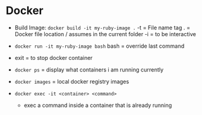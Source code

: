 # Docker

- Build Image: `docker build -it my-ruby-image .`
    -t  = File name tag
    . = Docker file location / assumes in the current folder
    -i = to be interactive

- `docker run -it my-ruby-image bash`
  bash = override last command

- exit = to stop docker container

- `docker ps`  = display what containers i am running currently

- `docker images` = local docker registry images

- `docker exec -it <container> <command>`
  - exec a command inside a container that is already running
